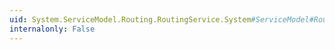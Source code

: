 ```yaml
---
uid: System.ServiceModel.Routing.RoutingService.System#ServiceModel#Routing#ISimplexSessionRouter#BeginProcessMessage(System.ServiceModel.Channels.Message,System.AsyncCallback,System.Object)
internalonly: False
---
```


